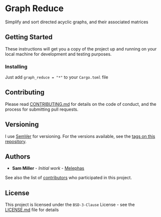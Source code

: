 # Graph Reduce

Simplify and sort directed acyclic graphs, and their associated matrices


## Getting Started

These instructions will get you a copy of the project up and running on your local machine for development and testing purposes. 

### Installing

Just add `graph_reduce = "*"` to your `Cargo.toml` file



## Contributing

Please read [CONTRIBUTING.md](https://gist.github.com/PurpleBooth/b24679402957c63ec426) for details on the code of conduct, and the process for submitting pull requests.

## Versioning

I use [SemVer](http://semver.org/) for versioning. For the versions available, see the [tags on this repository](https://github.com/Melephas/graph_reduce/tags). 

## Authors

* **Sam Miller** - *Initial work* - [Melephas](https://github.com/Melephas)

See also the list of [contributors](https://github.com/Melephas/graph_reduce/graphs/contributors) who participated in this project.

## License

This project is licensed under the `BSD-3-Clause` License - see the [LICENSE.md](LICENSE.md) file for details

